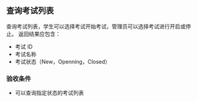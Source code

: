 ## 查询考试列表
查询考试列表，学生可以选择考试开始考试，管理员可以选择考试进行开启或停止。
返回结果应包含：
* 考试 ID
* 考试名称
* 考试状态（New，Openning，Closed）

### 验收条件
* 可以查询指定状态的考试列表